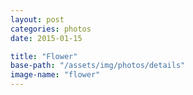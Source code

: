 ```yaml
---
layout: post
categories: photos
date: 2015-01-15

title: "Flower"
base-path: "/assets/img/photos/details"
image-name: "flower"
---
```

